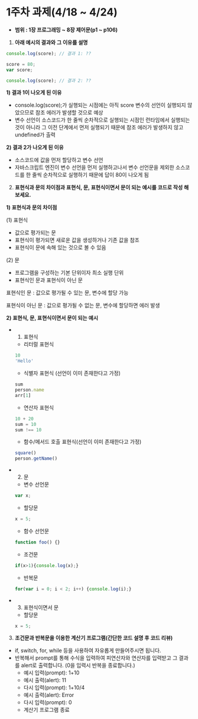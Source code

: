 # 1주차 과제(4/18 ~ 4/24)

- **범위 : 1장 프로그래밍 ~ 8장 제어문(p1 ~ p106)**

1. **아래 예시의 결과와 그 이유를 설명**

```jsx
console.log(score); // 결과 1: ??

score = 80;
var score;

console.log(score); // 결과 2: ??
```

**1) 결과 1이 나오게 된 이유** 

- console.log(score);가 실행되는 시점에는 아직 score 변수의 선언이 실행되지 않았으므로 참조 에러가 발생할 것으로 예상
- 변수 선언이 소스코드가 한 줄씩 순차적으로 실행되는 시점인 런타임에서 실행되는 것이 아니라 그 이전 단계에서 먼저 실행되기 때문에 참조 에러가 발생하지 않고 undefined가 출력

**2) 결과 2가 나오게 된 이유** 

- 소스코드에 값을 먼저 할당하고 변수 선언
- 자바스크립트 엔진이 변수 선언을 먼저 실행하고나서 변수 선언문을 제외한 소스코드를 한 줄씩 순차적으로 실행하기 때문에 답이 80이 나오게 됨

2. **표현식과 문의 차이점과 표현식, 문, 표현식이면서 문이 되는 예시를 코드로 작성 해보세요.**

**1) 표현식과 문의 차이점**

(1) 표현식 

- 값으로 평가되는 문
- 표현식이 평가되면 새로운 값을 생성하거나 기존 값을 참조
- 표현식이 문에 속해 있는 것으로 볼 수 있음

(2) 문 

- 프로그램을 구성하는 기본 단위이자 최소 실행 단위
- 표현식인 문과 표현식이 아닌 문

표현식인 문 : 값으로 평가될 수 있는 문, 변수에 할당 가능 

표현식이 아닌 문 : 값으로 평가될 수 없는 문, 변수에 할당하면 에러 발생 

**2) 표현식, 문, 표현식이면서 문이 되는 예시**  

- 1) 표현식
    - 리터럴 표현식
    
    ```jsx
    10
    'Hello'
    ```
    
    - 식별자 표현식 (선언이 이미 존재한다고 가정)
    
    ```jsx
    sum
    person.name
    arr[1]
    ```
    
    - 연산자 표현식
    
    ```jsx
    10 + 20
    sum = 10
    sum !== 10
    ```
    
    - 함수/메서드 호출 표현식(선언이 이미 존재한다고 가정)
    
    ```jsx
    square()
    person.getName()
    ```
    
- 2) 문
    - 변수 선언문
    
    ```jsx
    var x;
    ```
    
    - 할당문
    
    ```jsx
    x = 5;
    ```
    
    - 함수 선언문
    
    ```jsx
    function foo() {}
    ```
    
    - 조건문
    
    ```jsx
    if(x>1){console.log(x);}
    ```
    
    - 반복문
    
    ```jsx
    for(var i = 0; i < 2; i++) {console.log(i);}
    ```
    
- 3) 표현식이면서 문
    - 할당문
    
    ```jsx
    x = 5;
    ```
    

3. **조건문과 반복문을 이용한 계산기 프로그램(간단한 코드 설명 후 코드 리뷰)**
- if, switch, for, while 등을 사용하여 자유롭게 만들어주시면 됩니다.
- 반복해서 prompt를 통해 수식을 입력하여 피연산자와 연산자를 입력받고 그 결과를 alert로 출력합니다.
(0을 입력시 반복을 종료합니다.)
    - 예시 입력(prompt): 1+10
    - 예시 출력(alert): 11
    - 다시 입력(prompt): 1+10/4
    - 예시 출력(alert): Error
    - 다시 입력(prompt): 0
    - 계산기 프로그램 종료
